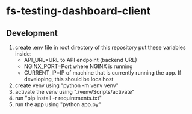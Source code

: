 # fs-testing-dashboard-client

## Development

1. create .env file in root directory of this repository
  put these variables inside:
      - API_URL=URL to API endpoint (backend URL)
      - NGINX_PORT=Port where NGINX is running
      - CURRENT_IP=IP of machine that is currently running the app. If developing, this should be localhost
2. create venv using "python -m venv venv"
3. activate the venv using "./venv/Scripts/activate"
4. run "pip install -r requirements.txt"
5. run the app using "python app.py"
